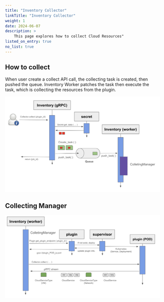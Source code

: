 ```yaml
---
title: "Inventory Collector"
linkTitle: "Inventory Collector"
weight: 1
date: 2024-06-07
description: >
    This page explores how to collect Cloud Resources"
listed_on_entry: true
no_list: true
---
```


## How to collect

When user create a collect API call, the collecting task is created, then pushed the queue. Inventory Worker patches the task then execute the task, which is collecting the resources from the plugin.

![collect](collector_step01.png)

## Collecting Manager

![collect](collector_step02.png)
